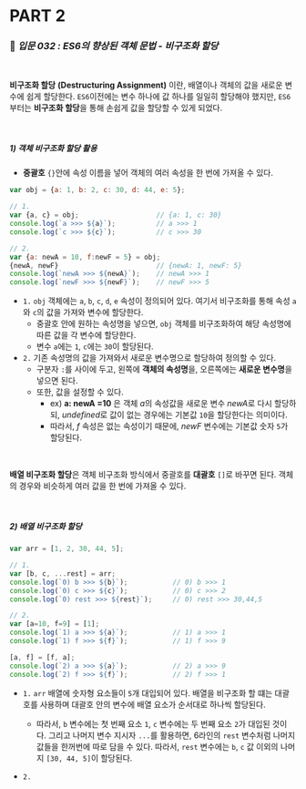 # PART 2

###  :pencil: ***입문 032 :  ES6의 향상된 객체 문법 - 비구조화 할당***

<br>

**비구조화 할당** **(Destructuring Assignment)** 이란, 배열이나 객체의 값을 새로운 변수에 쉽게 할당한다. `ES6`이전에는 변수 하나에 값 하나를 일일히 할당해야 했지만, `ES6`부터는 **비구조화 할당**을 통해 손쉽게 값을 할당할 수 있게 되었다.

<br>

##### _1) 객체 비구조화 할당 활용_

- **중괄호** `{}`안에 속성 이름을 넣어 객체의 여러 속성을 한 번에 가져올 수 있다. 

```javascript
var obj = {a: 1, b: 2, c: 30, d: 44, e: 5};

// 1.
var {a, c} = obj;					// {a: 1, c: 30}
console.log(`a >>> ${a}`);			// a >>> 1
console.log(`c >>> ${c}`);			// c >>> 30

// 2.
var {a: newA = 10, f:newF = 5} = obj;
{newA, newF}						// {newA: 1, newF: 5}
console.log(`newA >>> ${newA}`);	// newA >>> 1
console.log(`newF >>> ${newF}`);	// newF >>> 5
```

- `1.` `obj` 객체에는 `a`, `b`, `c`, `d`, `e` 속성이 정의되어 있다. 여기서 비구조화를 통해 속성 `a`와 `c`의 값을 가져와 변수에 할당한다.
  - 중괄호 안에 원하는 속성명을 넣으면, `obj` 객체를 비구조화하여 해당 속성명에 따른 값을 각 변수에 할당한다.
  - 변수 `a`에는 `1`, `c`에는 `30`이 할당된다.
- `2.` 기존 속성명의 값을 가져와서 새로운 변수명으로 할당하여 정의할 수 있다. 
  - 구분자 `:`를 사이에 두고, 왼쪽에 **객체의 속성명**을, 오른쪽에는 **새로운 변수명**을 넣으면 된다.
  - 또한, 값을 설정할 수 있다.
    - ex) **a: newA =10** 은 객체 *a*의 속성값을 새로운 변수 *newA*로 다시 할당하되, *undefined*로 값이 없는 경우에는 기본값 `10`을 할당한다는 의미이다. 
    - 따라서, *f* 속성은 없는 속성이기 때문에, *newF* 변수에는 기본값 숫자 `5`가 할당된다.

<br>

**배열 비구조화 할당**은 객체 비구조화 방식에서 중괄호를 **대괄호** `[]`로 바꾸면 된다. 객체의 경우와 비슷하게 여러 값을 한 번에 가져올 수 있다.

<br>

##### _2) 배열 비구조화 할당_

```javascript
var arr = [1, 2, 30, 44, 5];

// 1.
var [b, c, ...rest] = arr;
console.log(`0) b >>> ${b}`);			// 0) b >>> 1
console.log(`0) c >>> ${c}`);			// 0) c >>> 2
console.log(`0) rest >>> ${rest}`);		// 0) rest >>> 30,44,5

// 2.
var [a=10, f=9] = [1];
console.log(`1) a >>> ${a}`);			// 1) a >>> 1
console.log(`1) f >>> ${f}`);			// 1) f >>> 9

[a, f] = [f, a];
console.log(`2) a >>> ${a}`);			// 2) a >>> 9
console.log(`2) f >>> ${f}`);			// 2) f >>> 1
```

- `1.` `arr` 배열에 숫자형 요소들이 `5`개 대입되어 있다. 배열을 비구조화 할 떄는 대괄호를 사용하며  대괄호 안의 변수에 배열 요소가 순서대로 하나씩 할당된다.
  - 따라서, `b` 변수에는 첫 번째 요소 `1`, `c` 변수에는 두 번째 요소 `2`가 대입된 것이다. 그리고 나머지 변수 지시자 `...`를 활용하면, 6라인의 `rest` 변수처럼 나머지 값들을 한꺼번에 따로 담을 수 있다. 따라서, `rest` 변수에는 `b`, `c` 값 이외의 나머지 `[30, 44, 5]`이 할당된다. 

- `2.`
